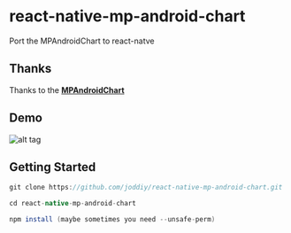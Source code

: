 # react-native-mp-android-chart
Port the MPAndroidChart to react-natve

Thanks
-----
Thanks to the  [**MPAndroidChart**](https://github.com/PhilJay/MPAndroidChart)

Demo
-----
![alt tag](https://github.com/joddiy/react-native-mp-android-chart/blob/master/screenshots/1.png)


Getting Started
-----
 ```gradle
git clone https://github.com/joddiy/react-native-mp-android-chart.git

cd react-native-mp-android-chart

npm install (maybe sometimes you need --unsafe-perm)
```



